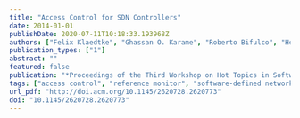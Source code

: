 ```yaml
---
title: "Access Control for SDN Controllers"
date: 2014-01-01
publishDate: 2020-07-11T10:18:33.193968Z
authors: ["Felix Klaedtke", "Ghassan O. Karame", "Roberto Bifulco", "Heng Cui"]
publication_types: ["1"]
abstract: ""
featured: false
publication: "*Proceedings of the Third Workshop on Hot Topics in Software Defined Networking*"
tags: ["access control", "reference monitor", "software-defined networking"]
url_pdf: "http://doi.acm.org/10.1145/2620728.2620773"
doi: "10.1145/2620728.2620773"
---
```


